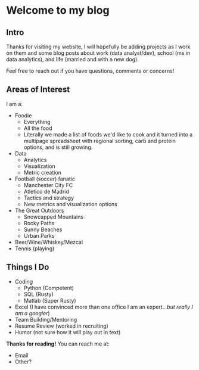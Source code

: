 # **Welcome to my blog**

## Intro
Thanks for visiting my website, I will hopefully be adding projects as I work on them and some blog posts about work (data analyst/dev), school (ms in data analytics), and life (married and with a new dog).

Feel free to reach out if you have questions, comments or concerns!

## Areas of Interest
I am a:
- Foodie
  - Everything
  - All the food
  - Literally we made a list of foods we'd like to cook and it turned into a multipage spreadsheet with regional sorting, carb and protein options, and is still growing.
- Data
  - Analytics
  - Visualization
  - Metric creation
- Football (soccer) fanatic
  - Manchester City FC
  - Atletico de Madrid
  - Tactics and strategy
  - New metrics and visualization options
- The Great Outdoors
  - Snowcapped Mountains
  - Rocky Paths
  - Sunny Beaches
  - Urban Parks
- Beer/Wine/Whiskey/Mezcal
- Tennis (playing)
  
## Things I Do
- Coding
  - Python (Competent)
  - SQL (Rusty)
  - Matlab (Super Rusty)
- Excel (I have convinced more than one office I am an expert..._but really I am a googler_)
- Team Building/Mentoring
- Resume Review (worked in recruiting)
- Humor (not sure how it will play out in text)


**Thanks for reading!**
You can reach me at:
- Email
- Other?

